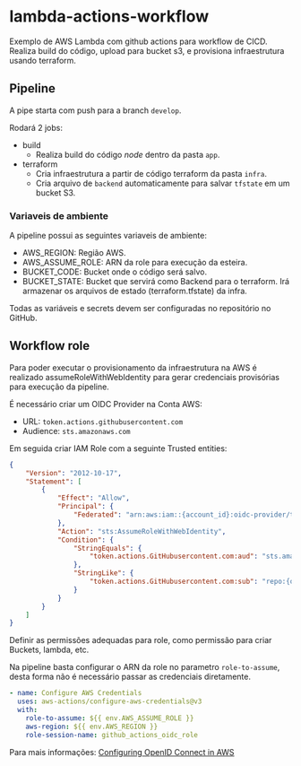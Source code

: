 # lambda-actions-workflow
Exemplo de AWS Lambda com github actions para workflow de CICD.
Realiza build do código, upload para bucket s3, e provisiona infraestrutura usando terraform.

## Pipeline

A pipe starta com push para a branch `develop`.

Rodará 2 jobs:
- build
     - Realiza build do código *node* dentro da pasta `app`.
- terraform
    - Cria infraestrutura a partir de código terraform da pasta `infra`.
    - Cria arquivo de `backend` automaticamente para salvar `tfstate` em um bucket S3.

### Variaveis de ambiente

A pipeline possui as seguintes variaveis de ambiente:

- AWS_REGION: Região AWS.
- AWS_ASSUME_ROLE: ARN da role para execução da esteira.
- BUCKET_CODE: Bucket onde o código será salvo.
- BUCKET_STATE: Bucket que servirá como Backend para o terraform. Irá armazenar os arquivos de estado (terraform.tfstate) da infra.

Todas as variáveis e secrets devem ser configuradas no repositório no GitHub.


## Workflow role

Para poder executar o provisionamento da infraestrutura na AWS é realizado assumeRoleWithWebIdentity para gerar credenciais provisórias para execução da pipeline.

É necessário criar um OIDC Provider na Conta AWS:

- URL: `token.actions.githubusercontent.com` 
- Audience: `sts.amazonaws.com`

Em seguida criar IAM Role com a seguinte Trusted entities:

```json
{
    "Version": "2012-10-17",
    "Statement": [
        {
            "Effect": "Allow",
            "Principal": {
                "Federated": "arn:aws:iam::{account_id}:oidc-provider/token.actions.githubusercontent.com"
            },
            "Action": "sts:AssumeRoleWithWebIdentity",
            "Condition": {
                "StringEquals": {
                    "token.actions.GitHubusercontent.com:aud": "sts.amazonaws.com"
                },
                "StringLike": {
                    "token.actions.GitHubusercontent.com:sub": "repo:{org_github}/{repositorio}:{branch}"
                }
            }
        }
    ]
}
```

Definir as permissões adequadas para role, como permissão para criar Buckets, lambda, etc.

Na pipeline basta configurar o ARN da role no parametro `role-to-assume`, desta forma não é necessário passar as credenciais diretamente.

```yaml
- name: Configure AWS Credentials
  uses: aws-actions/configure-aws-credentials@v3
  with:
    role-to-assume: ${{ env.AWS_ASSUME_ROLE }}
    aws-region: ${{ env.AWS_REGION }}
    role-session-name: github_actions_oidc_role
```

Para mais informações: 
[Configuring OpenID Connect in AWS](https://docs.github.com/en/actions/deployment/security-hardening-your-deployments/configuring-openid-connect-in-amazon-web-services)
